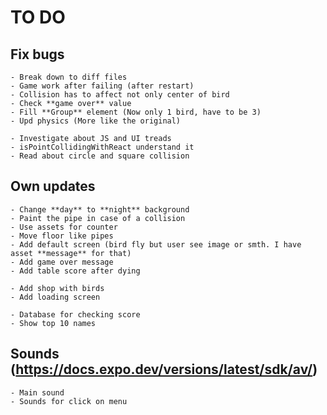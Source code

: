 # TO DO

## Fix bugs

    - Break down to diff files
    - Game work after failing (after restart)
    - Collision has to affect not only center of bird
    - Check **game over** value
    - Fill **Group** element (Now only 1 bird, have to be 3)
    - Upd physics (More like the original)

    - Investigate about JS and UI treads
    - isPointCollidingWithReact understand it
    - Read about circle and square collision

## Own updates

    - Change **day** to **night** background
    - Paint the pipe in case of a collision
    - Use assets for counter
    - Move floor like pipes
    - Add default screen (bird fly but user see image or smth. I have asset **message** for that)
    - Add game over message
    - Add table score after dying

    - Add shop with birds
    - Add loading screen

    - Database for checking score
    - Show top 10 names

## Sounds (https://docs.expo.dev/versions/latest/sdk/av/)

    - Main sound
    - Sounds for click on menu
